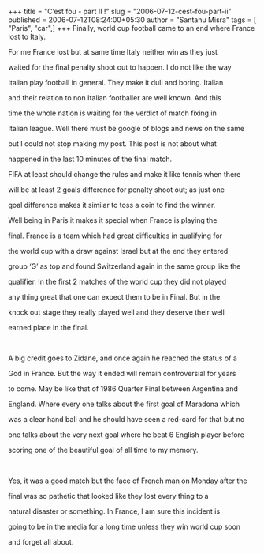 +++
title = "C’est fou - part II !"
slug = "2006-07-12-cest-fou-part-ii"
published = 2006-07-12T08:24:00+05:30
author = "Santanu Misra"
tags = [ "Paris", "car",]
+++
Finally, world cup football came to an end where France lost to Italy.
For me France lost but at same time Italy neither win as they just
waited for the final penalty shoot out to happen. I do not like the way
Italian play football in general. They make it dull and boring. Italian
and their relation to non Italian footballer are well known. And this
time the whole nation is waiting for the verdict of match fixing in
Italian league. Well there must be google of blogs and news on the same
but I could not stop making my post. This post is not about what
happened in the last 10 minutes of the final match.

FIFA at least should change the rules and make it like tennis when there
will be at least 2 goals difference for penalty shoot out; as just one
goal difference makes it similar to toss a coin to find the winner.

Well being in Paris it makes it special when France is playing the
final. France is a team which had great difficulties in qualifying for
the world cup with a draw against Israel but at the end they entered
group ‘G’ as top and found Switzerland again in the same group like the
qualifier. In the first 2 matches of the world cup they did not played
any thing great that one can expect them to be in Final. But in the
knock out stage they really played well and they deserve their well
earned place in the final.

 

A big credit goes to Zidane, and once again he reached the status of a
God in France. But the way it ended will remain controversial for years
to come. May be like that of 1986 Quarter Final between Argentina and
England. Where every one talks about the first goal of Maradona which
was a clear hand ball and he should have seen a red-card for that but no
one talks about the very next goal where he beat 6 English player before
scoring one of the beautiful goal of all time to my memory.

 

Yes, it was a good match but the face of French man on Monday after the
final was so pathetic that looked like they lost every thing to a
natural disaster or something. In France, I am sure this incident is
going to be in the media for a long time unless they win world cup soon
and forget all about.
